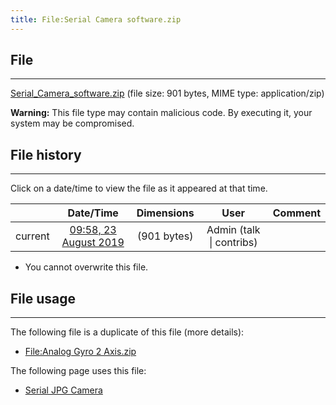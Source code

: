 ```yaml
---
title: File:Serial Camera software.zip
---
```


## File
--------

[Serial_Camera_software.zip](https://wiki.elecrow.com/images/6/6a/Serial_Camera_software.zip) (file size: 901 bytes, MIME type: application/zip)

**Warning:** This file type may contain malicious code. By executing it, your system may be compromised.

## File history
--------

Click on a date/time to view the file as it appeared at that time.

|         |                          Date/Time                           | Dimensions  |                             User                             | Comment |
| :-----: | :----------------------------------------------------------: | :---------: | :----------------------------------------------------------: | :-----: |
| current | [09:58, 23 August 2019](https://wiki.elecrow.com/images/6/6a/Serial_Camera_software.zip) | (901 bytes) | Admin (talk \| contribs) |         |

- You cannot overwrite this file.

## File usage
--------

The following file is a duplicate of this file (more details):

- [File:Analog Gyro 2 Axis.zip](./Analog-Gyro-Axis-zip.md)
    
The following page uses this file:

- [Serial JPG Camera](../Products/Sensors/serial-jpg-camera.md)